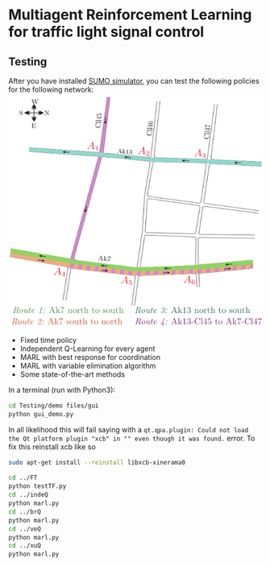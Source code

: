 # Multiagent Reinforcement Learning for traffic light signal control

## Testing
After you have installed [SUMO simulator](https://sumo.dlr.de/docs/index.html), you can test the following policies for the following network:
![](https://github.com/sihaanssr/BE-major-MARL/blob/master/Testing/demo%20files/gui/img/map.svg)

* Fixed time policy
* Independent Q-Learning for every agent
* MARL with best response for coordination
* MARL with variable elimination algorithm
* Some state-of-the-art methods

In a terminal (run with Python3):

```bash
cd Testing/demo files/gui
python gui_demo.py
```
In all likelihood this will fail saying with a ```qt.qpa.plugin: Could not load the Qt platform plugin "xcb" in "" even though it was found.``` error.
To fix this reinstall xcb like so
```bash
sudo apt-get install --reinstall libxcb-xinerama0
```

```bash
cd ../FT
python testTF.py
cd ../indeQ
python marl.py
cd ../brQ
python marl.py
cd ../veQ
python marl.py
cd ../xuQ
python marl.py
```
